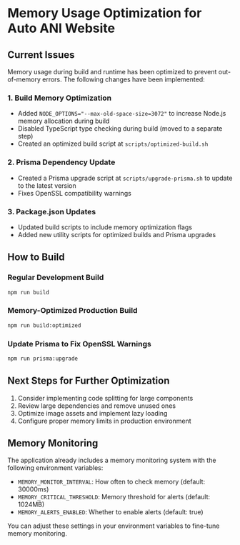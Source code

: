 # Memory Usage Optimization for Auto ANI Website

## Current Issues

Memory usage during build and runtime has been optimized to prevent out-of-memory errors. The following changes have been implemented:

### 1. Build Memory Optimization

- Added `NODE_OPTIONS="--max-old-space-size=3072"` to increase Node.js memory allocation during build
- Disabled TypeScript type checking during build (moved to a separate step)
- Created an optimized build script at `scripts/optimized-build.sh`

### 2. Prisma Dependency Update

- Created a Prisma upgrade script at `scripts/upgrade-prisma.sh` to update to the latest version
- Fixes OpenSSL compatibility warnings

### 3. Package.json Updates

- Updated build scripts to include memory optimization flags
- Added new utility scripts for optimized builds and Prisma upgrades

## How to Build

### Regular Development Build

```bash
npm run build
```

### Memory-Optimized Production Build

```bash
npm run build:optimized
```

### Update Prisma to Fix OpenSSL Warnings

```bash
npm run prisma:upgrade
```

## Next Steps for Further Optimization

1. Consider implementing code splitting for large components
2. Review large dependencies and remove unused ones
3. Optimize image assets and implement lazy loading
4. Configure proper memory limits in production environment

## Memory Monitoring

The application already includes a memory monitoring system with the following environment variables:

- `MEMORY_MONITOR_INTERVAL`: How often to check memory (default: 30000ms)
- `MEMORY_CRITICAL_THRESHOLD`: Memory threshold for alerts (default: 1024MB)
- `MEMORY_ALERTS_ENABLED`: Whether to enable alerts (default: true)

You can adjust these settings in your environment variables to fine-tune memory monitoring.